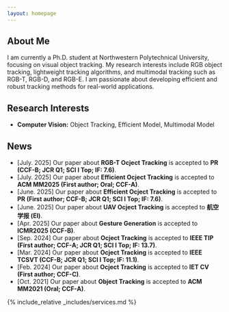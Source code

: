 ```yaml
---
layout: homepage
---
```


## About Me

<!-- I am a Ph.D. student at ... -->
I am currently a Ph.D. student at Northwestern Polytechnical University, focusing on visual object tracking. My research interests include RGB object tracking, lightweight tracking algorithms, and multimodal tracking such as RGB-T, RGB-D, and RGB-E. I am passionate about developing efficient and robust tracking methods for real-world applications.

## Research Interests

- **Computer Vision:** Object Tracking, Efficient Model, Multimodal Model


## News
- [July. 2025] Our paper about **RGB-T Ocject Tracking** is accepted to **PR (CCF-B; JCR Q1; SCI I Top; IF: 7.6)**.
- [July. 2025] Our paper about **Efficient Ocject Tracking** is accepted to **ACM MM2025 (First author; Oral; CCF-A)**.
- [June. 2025] Our paper about **Efficient Ocject Tracking** is accepted to **PR (First author; CCF-B; JCR Q1; SCI I Top; IF: 7.6)**.
- [June. 2025] Our paper about **UAV Ocject Tracking** is accepted to **航空学报 (EI)**.
- [Apr. 2025] Our paper about **Gesture Generation** is accepted to **ICMR2025 (CCF-B)**.
- [Sep. 2024] Our paper about **Ocject Tracking** is accepted to **IEEE TIP (First author; CCF-A; JCR Q1; SCI I Top; IF: 13.7)**.
- [Mar. 2024] Our paper about **Ocject Tracking** is accepted to **IEEE TCSVT (CCF-B; JCR Q1; SCI I Top; IF: 11.1)**.
- [Feb. 2024] Our paper about **Ocject Tracking** is accepted to **IET CV (First author; CCF-C)**.
- [Oct. 2021] Our paper about **Object Tracking** is accepted to **ACM MM2021 (Oral; CCF-A)**.

<!-- {% include_relative _includes/publications.md %} -->

{% include_relative _includes/services.md %}
